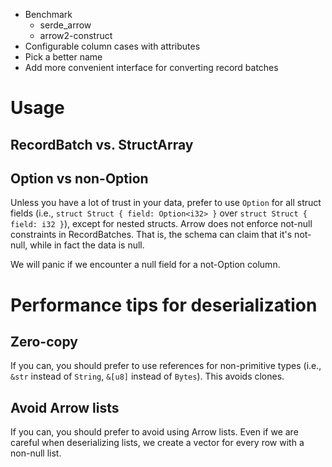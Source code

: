 * Benchmark
    * serde_arrow
    * arrow2-construct
* Configurable column cases with attributes
* Pick a better name
* Add more convenient interface for converting record batches

# Usage

## RecordBatch vs. StructArray

## Option vs non-Option
Unless you have a lot of trust in your data, prefer to use `Option` for all struct fields (i.e., `struct Struct { field: Option<i32> }` over `struct Struct { field: i32 }`),
except for nested structs. Arrow does not enforce not-null constraints in RecordBatches. That is, the schema can claim that it's not-null, while in fact the data is null.

We will panic if we encounter a null field for a not-Option column.

# Performance tips for deserialization

## Zero-copy

If you can, you should prefer to use references for non-primitive types (i.e., `&str` instead of `String`, `&[u8]` instead of `Bytes`).
This avoids clones.

## Avoid Arrow lists

If you can, you should prefer to avoid using Arrow lists.
Even if we are careful when deserializing lists, we create a vector for every row with a non-null list.